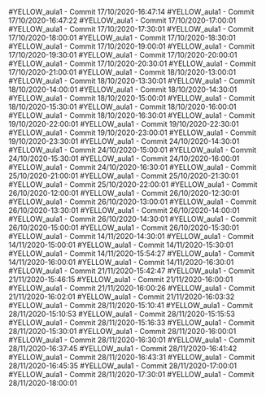 #YELLOW_aula1 - Commit 17/10/2020-16:47:14
#YELLOW_aula1 - Commit 17/10/2020-16:47:22
#YELLOW_aula1 - Commit 17/10/2020-17:00:01
#YELLOW_aula1 - Commit 17/10/2020-17:30:01
#YELLOW_aula1 - Commit 17/10/2020-18:00:01
#YELLOW_aula1 - Commit 17/10/2020-18:30:01
#YELLOW_aula1 - Commit 17/10/2020-19:00:01
#YELLOW_aula1 - Commit 17/10/2020-19:30:01
#YELLOW_aula1 - Commit 17/10/2020-20:00:01
#YELLOW_aula1 - Commit 17/10/2020-20:30:01
#YELLOW_aula1 - Commit 17/10/2020-21:00:01
#YELLOW_aula1 - Commit 18/10/2020-13:00:01
#YELLOW_aula1 - Commit 18/10/2020-13:30:01
#YELLOW_aula1 - Commit 18/10/2020-14:00:01
#YELLOW_aula1 - Commit 18/10/2020-14:30:01
#YELLOW_aula1 - Commit 18/10/2020-15:00:01
#YELLOW_aula1 - Commit 18/10/2020-15:30:01
#YELLOW_aula1 - Commit 18/10/2020-16:00:01
#YELLOW_aula1 - Commit 18/10/2020-16:30:01
#YELLOW_aula1 - Commit 19/10/2020-22:00:01
#YELLOW_aula1 - Commit 19/10/2020-22:30:01
#YELLOW_aula1 - Commit 19/10/2020-23:00:01
#YELLOW_aula1 - Commit 19/10/2020-23:30:01
#YELLOW_aula1 - Commit 24/10/2020-14:30:01
#YELLOW_aula1 - Commit 24/10/2020-15:00:01
#YELLOW_aula1 - Commit 24/10/2020-15:30:01
#YELLOW_aula1 - Commit 24/10/2020-16:00:01
#YELLOW_aula1 - Commit 24/10/2020-16:30:01
#YELLOW_aula1 - Commit 25/10/2020-21:00:01
#YELLOW_aula1 - Commit 25/10/2020-21:30:01
#YELLOW_aula1 - Commit 25/10/2020-22:00:01
#YELLOW_aula1 - Commit 26/10/2020-12:00:01
#YELLOW_aula1 - Commit 26/10/2020-12:30:01
#YELLOW_aula1 - Commit 26/10/2020-13:00:01
#YELLOW_aula1 - Commit 26/10/2020-13:30:01
#YELLOW_aula1 - Commit 26/10/2020-14:00:01
#YELLOW_aula1 - Commit 26/10/2020-14:30:01
#YELLOW_aula1 - Commit 26/10/2020-15:00:01
#YELLOW_aula1 - Commit 26/10/2020-15:30:01
#YELLOW_aula1 - Commit 14/11/2020-14:30:01
#YELLOW_aula1 - Commit 14/11/2020-15:00:01
#YELLOW_aula1 - Commit 14/11/2020-15:30:01
#YELLOW_aula1 - Commit 14/11/2020-15:54:27
#YELLOW_aula1 - Commit 14/11/2020-16:00:01
#YELLOW_aula1 - Commit 14/11/2020-16:30:01
#YELLOW_aula1 - Commit 21/11/2020-15:42:47
#YELLOW_aula1 - Commit 21/11/2020-15:46:15
#YELLOW_aula1 - Commit 21/11/2020-16:00:01
#YELLOW_aula1 - Commit 21/11/2020-16:00:26
#YELLOW_aula1 - Commit 21/11/2020-16:02:01
#YELLOW_aula1 - Commit 21/11/2020-16:03:32
#YELLOW_aula1 - Commit 28/11/2020-15:10:41
#YELLOW_aula1 - Commit 28/11/2020-15:10:53
#YELLOW_aula1 - Commit 28/11/2020-15:15:53
#YELLOW_aula1 - Commit 28/11/2020-15:16:33
#YELLOW_aula1 - Commit 28/11/2020-15:30:01
#YELLOW_aula1 - Commit 28/11/2020-16:00:01
#YELLOW_aula1 - Commit 28/11/2020-16:30:01
#YELLOW_aula1 - Commit 28/11/2020-16:37:45
#YELLOW_aula1 - Commit 28/11/2020-16:41:42
#YELLOW_aula1 - Commit 28/11/2020-16:43:31
#YELLOW_aula1 - Commit 28/11/2020-16:45:35
#YELLOW_aula1 - Commit 28/11/2020-17:00:01
#YELLOW_aula1 - Commit 28/11/2020-17:30:01
#YELLOW_aula1 - Commit 28/11/2020-18:00:01
